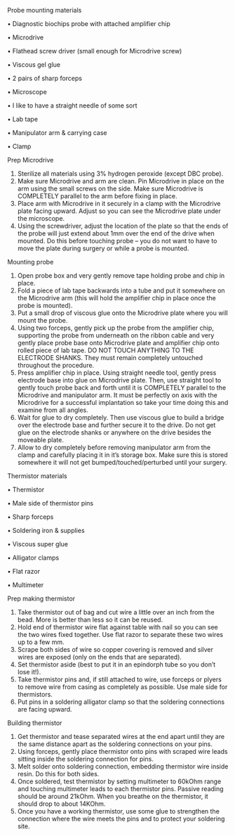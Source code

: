 Probe mounting materials 

•	Diagnostic biochips probe with attached amplifier chip

•	Microdrive 

•	Flathead screw driver (small enough for Microdrive screw)

•	Viscous gel glue

•	2 pairs of sharp forceps

•	Microscope

•	I like to have a straight needle of some sort 

•	Lab tape

•	Manipulator arm & carrying case

•	Clamp

Prep Microdrive

1.	Sterilize all materials using 3% hydrogen peroxide (except DBC probe). 
2.	Make sure Microdrive and arm are clean. Pin Microdrive in place on the arm using the small screws on the side. Make sure Microdrive is COMPLETELY parallel to the arm before fixing in place. 
3.	Place arm with Microdrive in it securely in a clamp with the Microdrive plate facing upward. Adjust so you can see the Microdrive plate under the microscope. 
4.	Using the screwdriver, adjust the location of the plate so that the ends of the probe will just extend about 1mm over the end of the drive when mounted. Do this before touching probe – you do not want to have to move the plate during surgery or while a probe is mounted. 

Mounting probe

1.	Open probe box and very gently remove tape holding probe and chip in place. 
2.	Fold a piece of lab tape backwards into a tube and put it somewhere on the Microdrive arm (this will hold the amplifier chip in place once the probe is mounted). 
3.	Put a small drop of viscous glue onto the Microdrive plate where you will mount the probe. 
4.	Using two forceps, gently pick up the probe from the amplifier chip, supporting the probe from underneath on the ribbon cable and very gently place probe base onto Microdrive plate and amplifier chip onto rolled piece of lab tape. DO NOT TOUCH ANYTHING TO THE ELECTRODE SHANKS. They must remain completely untouched throughout the procedure. 
5.	Press amplifier chip in place. Using straight needle tool, gently press electrode base into glue on Microdrive plate. Then, use straight tool to gently touch probe back and forth until it is COMPLETELY parallel to the Microdrive and manipulator arm. It must be perfectly on axis with the Microdrive for a successful implantation so take your time doing this and examine from all angles. 
6.	Wait for glue to dry completely. Then use viscous glue to build a bridge over the electrode base and further secure it to the drive. Do not get glue on the electrode shanks or anywhere on the drive besides the moveable plate. 
7.	Allow to dry completely before removing manipulator arm from the clamp and carefully placing it in it’s storage box. Make sure this is stored somewhere it will not get bumped/touched/perturbed until your surgery. 
  
Thermistor materials  

•	Thermistor

•	Male side of thermistor pins 

•	Sharp forceps 

•	Soldering iron & supplies

•	Viscous super glue

•	Alligator clamps 

•	Flat razor

•	Multimeter

Prep making thermistor

1.	Take thermistor out of bag and cut wire a little over an inch from the bead. More is better than less so it can be reused. 
2.	Hold end of thermistor wire flat against table with nail so you can see the two wires fixed together. Use flat razor to separate these two wires up to a few mm. 
3.	Scrape both sides of wire so copper covering is removed and silver wires are exposed (only on the ends that are separated). 
4.	Set thermistor aside (best to put it in an epindorph tube so you don’t lose it!). 
5.	Take thermistor pins and, if still attached to wire, use forceps or plyers to remove wire from casing as completely as possible. Use male side for thermistors. 
6.	Put pins in a soldering alligator clamp so that the soldering connections are facing upward. 

Building thermistor

1.	Get thermistor and tease separated wires at the end apart until they are the same distance apart as the soldering connections on your pins.  
2.	Using forceps, gently place thermistor onto pins with scraped wire leads sitting inside the soldering connection for pins. 
3.	Melt solder onto soldering connection, embedding thermistor wire inside resin. Do this for both sides. 
4.	Once soldered, test thermistor by setting multimeter to 60kOhm range and touching multimeter leads to each thermistor pins. Passive reading should be around 21kOhm. When you breathe on the thermistor, it should drop to about 14KOhm. 
5.	Once you have a working thermistor, use some glue to strengthen the connection where the wire meets the pins and to protect your soldering site. 
